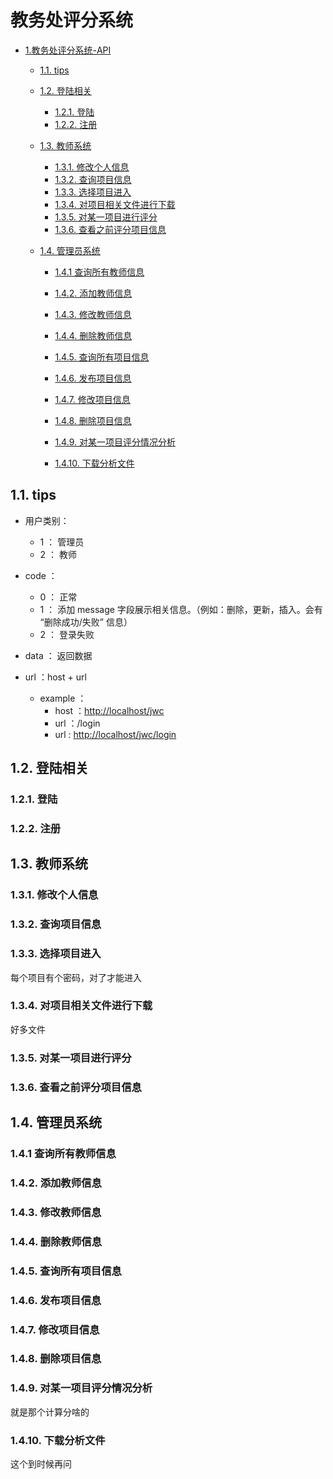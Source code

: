 # 教务处评分系统

- [1.教务处评分系统-API](#1-教务处评分系统-API)

  - [1.1. tips](#11-tips)
  - [1.2. 登陆相关](#12-登录相关)
    - [1.2.1. 登陆](#121-登陆)
    - [1.2.2. 注册](#122-注册)
  - [1.3. 教师系统](#13-教师系统)
    - [1.3.1. 修改个人信息](#131-修改个人信息)
    - [1.3.2. 查询项目信息](#132-项目信息)
    - [1.3.3. 选择项目进入](#133-选择项目进入)
    - [1.3.4. 对项目相关文件进行下载](#134-对项目相关文件进行下载)
    - [1.3.5. 对某一项目进行评分](#135-对某一项目打分)
    - [1.3.6. 查看之前评分项目信息](#136-查看之前评分项目信息)

  - [1.4. 管理员系统](#14-管理员系统)

    - [1.4.1 查询所有教师信息](#141-查询所有教师系统)
    - [1.4.2. 添加教师信息](#142-添加教师信息)
    - [1.4.3. 修改教师信息](#143-修改教师信息)
    - [1.4.4. 删除教师信息](#144-修改教师信息)
    - [1.4.5. 查询所有项目信息](#145-查询所有项目信息)
    - [1.4.6. 发布项目信息](#145-发布项目信息)
    - [1.4.7. 修改项目信息](#146-修改项目信息)
    - [1.4.8. 删除项目信息](#147-删除项目信息)

    - [1.4.9. 对某一项目评分情况分析](#148-对某一项目评分情况分析)
    - [1.4.10. 下载分析文件](#149-下载分析文件)



## 1.1. tips

- 用户类别：
  - 1 ： 管理员
  - 2 ： 教师
- code ：
  - 0 ： 正常
  - 1 ： 添加 message 字段展示相关信息。（例如：删除，更新，插入。会有 “删除成功/失败” 信息）
  - 2 ： 登录失败

- data ： 返回数据
- url ：host + url
  - example ：
    - host ：<http://localhost/jwc>
    - url ：/login
    - url : <http://localhost/jwc/login>



## 1.2. 登陆相关

### 1.2.1. 登陆

### 1.2.2. 注册

## 1.3. 教师系统

### 1.3.1. 修改个人信息

### 1.3.2. 查询项目信息

### 1.3.3. 选择项目进入

每个项目有个密码，对了才能进入

### 1.3.4. 对项目相关文件进行下载

好多文件

### 1.3.5. 对某一项目进行评分

### 1.3.6. 查看之前评分项目信息

## 1.4. 管理员系统

### 1.4.1 查询所有教师信息

### 1.4.2. 添加教师信息

### 1.4.3. 修改教师信息

### 1.4.4. 删除教师信息

### 1.4.5. 查询所有项目信息

### 1.4.6. 发布项目信息

### 1.4.7. 修改项目信息

### 1.4.8. 删除项目信息

### 1.4.9. 对某一项目评分情况分析

就是那个计算分啥的

### 1.4.10. 下载分析文件

这个到时候再问